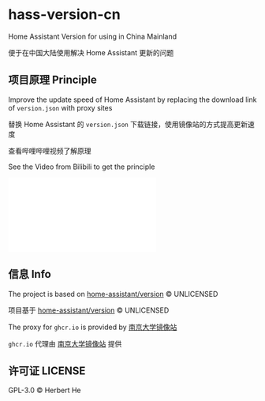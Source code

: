 # hass-version-cn

Home Assistant Version for using in China Mainland

便于在中国大陆使用解决 Home Assistant 更新的问题

## 项目原理 Principle

Improve the update speed of Home Assistant by replacing the download link of `version.json` with proxy sites

替换 Home Assistant 的 `version.json` 下载链接，使用镜像站的方式提高更新速度

查看哔哩哔哩视频了解原理

See the Video from Bilibili to get the principle

<iframe src="//player.bilibili.com/player.html?aid=835974329&bvid=BV1Pg4y1Q7MQ&cid=1398988642&p=1" scrolling="no" border="0" frameborder="no" framespacing="0" allowfullscreen="true"> </iframe>

## 信息 Info

The project is based on [home-assistant/version](https://github.com/home-assistant/version) &copy; UNLICENSED

项目基于 [home-assistant/version](https://github.com/home-assistant/version) &copy; UNLICENSED

The proxy for `ghcr.io` is provided by [南京大学镜像站](https://doc.nju.edu.cn/books/35f4a/page/ghcr)

`ghcr.io` 代理由 [南京大学镜像站](https://doc.nju.edu.cn/books/35f4a/page/ghcr) 提供

## 许可证 LICENSE

GPL-3.0 &copy; Herbert He
